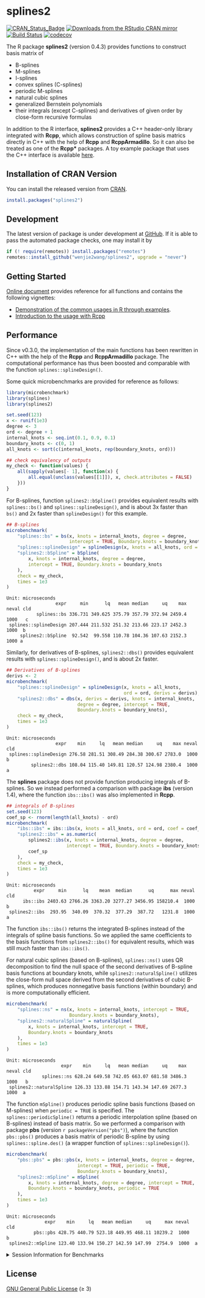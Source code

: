 splines2
================

[![CRAN\_Status\_Badge](https://www.r-pkg.org/badges/version/splines2)](https://CRAN.R-project.org/package=splines2)
[![Downloads from the RStudio CRAN
mirror](https://cranlogs.r-pkg.org/badges/splines2)](https://CRAN.R-project.org/package=splines2)
[![Build
Status](https://github.com/wenjie2wang/splines2/workflows/R-CMD-check/badge.svg)](https://github.com/wenjie2wang/splines2/actions)
[![codecov](https://codecov.io/gh/wenjie2wang/splines2/branch/main/graph/badge.svg)](https://codecov.io/gh/wenjie2wang/splines2)

The R package **splines2** (version 0.4.3) provides functions to
construct basis matrix of

-   B-splines
-   M-splines
-   I-splines
-   convex splines (C-splines)
-   periodic M-splines
-   natural cubic splines
-   generalized Bernstein polynomials
-   their integrals (except C-splines) and derivatives of given order by
    close-form recursive formulas

In addition to the R interface, **splines2** provides a C++ header-only
library integrated with **Rcpp**, which allows construction of spline
basis matrics directly in C++ with the help of **Rcpp** and
**RcppArmadillo**. So it can also be treated as one of the **Rcpp\***
packages. A toy example package that uses the C++ interface is available
[here](https://github.com/wenjie2wang/example-pkg-Rcpp-splines2).

## Installation of CRAN Version

You can install the released version from
[CRAN](https://CRAN.R-project.org/package=splines2).

``` r
install.packages("splines2")
```

## Development

The latest version of package is under development at
[GitHub](https://github.com/wenjie2wang/splines2). If it is able to pass
the automated package checks, one may install it by

``` r
if (! require(remotes)) install.packages("remotes")
remotes::install_github("wenjie2wang/splines2", upgrade = "never")
```

## Getting Started

[Online document](https://wwenjie.org/splines2) provides reference for
all functions and contains the following vignettes:

-   [Demonstration of the common usages in R through
    examples](https://wwenjie.org/splines2/articles/splines2-intro).
-   [Introduction to the usage with
    Rcpp](https://wwenjie.org/splines2/articles/splines2-wi-rcpp)

## Performance

Since v0.3.0, the implementation of the main functions has been
rewritten in C++ with the help of the **Rcpp** and **RcppArmadillo**
package. The computational performance has thus been boosted and
comparable with the function `splines::splineDesign()`.

Some quick microbenchmarks are provided for reference as follows:

``` r
library(microbenchmark)
library(splines)
library(splines2)

set.seed(123)
x <- runif(1e3)
degree <- 3
ord <- degree + 1
internal_knots <- seq.int(0.1, 0.9, 0.1)
boundary_knots <- c(0, 1)
all_knots <- sort(c(internal_knots, rep(boundary_knots, ord)))

## check equivalency of outputs
my_check <- function(values) {
    all(sapply(values[- 1], function(x) {
        all.equal(unclass(values[[1]]), x, check.attributes = FALSE)
    }))
}
```

For B-splines, function `splines2::bSpline()` provides equivalent
results with `splines::bs()` and `splines::splineDesign()`, and is about
3x faster than `bs()` and 2x faster than `splineDesign()` for this
example.

``` r
## B-splines
microbenchmark(
    "splines::bs" = bs(x, knots = internal_knots, degree = degree,
                       intercept = TRUE, Boundary.knots = boundary_knots),
    "splines::splineDesign" = splineDesign(x, knots = all_knots, ord = ord),
    "splines2::bSpline" = bSpline(
        x, knots = internal_knots, degree = degree,
        intercept = TRUE, Boundary.knots = boundary_knots
    ),
    check = my_check,
    times = 1e3
)
```

    Unit: microseconds
                      expr     min      lq   mean median     uq    max neval cld
               splines::bs 336.731 349.625 375.79 357.79 372.94 2459.4  1000   c
     splines::splineDesign 207.444 211.532 251.32 213.66 223.17 2452.3  1000  b 
         splines2::bSpline  92.542  99.558 110.78 104.36 107.63 2152.3  1000 a  

Similarly, for derivatives of B-splines, `splines2::dbs()` provides
equivalent results with `splines::splineDesign()`, and is about 2x
faster.

``` r
## Derivatives of B-splines
derivs <- 2
microbenchmark(
    "splines::splineDesign" = splineDesign(x, knots = all_knots,
                                           ord = ord, derivs = derivs),
    "splines2::dbs" = dbs(x, derivs = derivs, knots = internal_knots,
                          degree = degree, intercept = TRUE,
                          Boundary.knots = boundary_knots),
    check = my_check,
    times = 1e3
)
```

    Unit: microseconds
                      expr    min     lq   mean median     uq    max neval cld
     splines::splineDesign 276.58 281.51 308.49 284.38 300.67 2783.0  1000   b
             splines2::dbs 108.04 115.40 149.81 120.57 124.98 2380.4  1000  a 

The **splines** package does not provide function producing integrals of
B-splines. So we instead performed a comparison with package **ibs**
(version 1.4), where the function `ibs::ibs()` was also implemented in
**Rcpp**.

``` r
## integrals of B-splines
set.seed(123)
coef_sp <- rnorm(length(all_knots) - ord)
microbenchmark(
    "ibs::ibs" = ibs::ibs(x, knots = all_knots, ord = ord, coef = coef_sp),
    "splines2::ibs" = as.numeric(
        splines2::ibs(x, knots = internal_knots, degree = degree,
                      intercept = TRUE, Boundary.knots = boundary_knots) %*%
        coef_sp
    ),
    check = my_check,
    times = 1e3
)
```

    Unit: microseconds
              expr     min      lq    mean  median      uq      max neval cld
          ibs::ibs 2403.63 2766.26 3363.20 3277.27 3456.95 158210.4  1000   b
     splines2::ibs  293.95  340.09  370.32  377.29  387.72   1231.8  1000  a 

The function `ibs::ibs()` returns the integrated B-splines instead of
the integrals of spline basis functions. So we applied the same
coefficients to the basis functions from `splines2::ibs()` for
equivalent results, which was still much faster than `ibs::ibs()`.

For natural cubic splines (based on B-splines), `splines::ns()` uses QR
decomposition to find the null space of the second derivatives of
B-spline basis functions at boundary knots, while
`splines2::naturalSpline()` utilizes the close-form null space derived
from the second derivatives of cubic B-splines, which produces
nonnegative basis functions (within boundary) and is more
computationally efficient.

``` r
microbenchmark(
    "splines::ns" = ns(x, knots = internal_knots, intercept = TRUE,
                       Boundary.knots = boundary_knots),
    "splines2::naturalSpline" = naturalSpline(
        x, knots = internal_knots, intercept = TRUE,
        Boundary.knots = boundary_knots
    ),
    times = 1e3
)
```

    Unit: microseconds
                        expr    min     lq   mean median     uq    max neval cld
                 splines::ns 628.24 649.58 742.05 663.07 681.58 3486.3  1000   b
     splines2::naturalSpline 126.33 133.88 154.71 143.34 147.69 2677.3  1000  a 

The function `mSpline()` produces periodic spline basis functions (based
on M-splines) when `periodic = TRUE` is specified. The
`splines::periodicSpline()` returns a periodic interpolation spline
(based on B-splines) instead of basis matrix. So we performed a
comparison with package **pbs** (version `r packageVersion("pbs")`),
where the function `pbs::pbs()` produces a basis matrix of periodic
B-spline by using `splines::spline.des()` (a wrapper function of
`splines::splineDesign()`).

``` r
microbenchmark(
    "pbs::pbs" = pbs::pbs(x, knots = internal_knots, degree = degree,
                          intercept = TRUE, periodic = TRUE,
                          Boundary.knots = boundary_knots),
    "splines2::mSpline" = mSpline(
        x, knots = internal_knots, degree = degree, intercept = TRUE,
        Boundary.knots = boundary_knots, periodic = TRUE
    ),
    times = 1e3
)
```

    Unit: microseconds
                  expr    min     lq   mean median     uq     max neval cld
              pbs::pbs 428.75 440.79 523.18 449.95 468.11 10239.2  1000   b
     splines2::mSpline 123.40 133.94 150.27 142.59 147.99  2754.9  1000  a 

<details>
<summary>
Session Information for Benchmarks
</summary>

``` r
sessionInfo()
```

    R version 4.0.5 (2021-03-31)
    Platform: x86_64-pc-linux-gnu (64-bit)
    Running under: Arch Linux

    Matrix products: default
    BLAS:   /usr/lib/libopenblasp-r0.3.13.so
    LAPACK: /usr/lib/liblapack.so.3.9.1

    locale:
     [1] LC_CTYPE=en_US.UTF-8       LC_NUMERIC=C               LC_TIME=en_US.UTF-8       
     [4] LC_COLLATE=en_US.UTF-8     LC_MONETARY=en_US.UTF-8    LC_MESSAGES=en_US.UTF-8   
     [7] LC_PAPER=en_US.UTF-8       LC_NAME=C                  LC_ADDRESS=C              
    [10] LC_TELEPHONE=C             LC_MEASUREMENT=en_US.UTF-8 LC_IDENTIFICATION=C       

    attached base packages:
    [1] splines   stats     graphics  grDevices utils     datasets  methods   base     

    other attached packages:
    [1] splines2_0.4.3       microbenchmark_1.4-7

    loaded via a namespace (and not attached):
     [1] Rcpp_1.0.6        mvtnorm_1.1-1     lattice_0.20-41   codetools_0.2-18  ibs_1.4          
     [6] zoo_1.8-9         digest_0.6.27     MASS_7.3-53.1     grid_4.0.5        magrittr_2.0.1   
    [11] evaluate_0.14     rlang_0.4.10      stringi_1.5.3     multcomp_1.4-16   Matrix_1.3-2     
    [16] sandwich_3.0-0    rmarkdown_2.7     TH.data_1.0-10    tools_4.0.5       stringr_1.4.0    
    [21] survival_3.2-10   xfun_0.22         yaml_2.2.1        compiler_4.0.5    pbs_1.1          
    [26] htmltools_0.5.1.1 knitr_1.32       

</details>

## License

[GNU General Public License](https://www.gnu.org/licenses/) (≥ 3)
